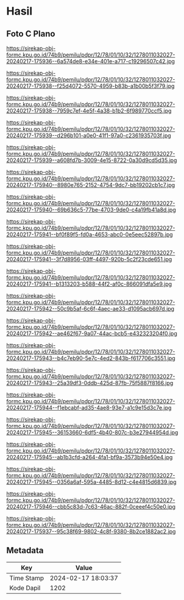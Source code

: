# Hasil

## Foto C Plano

https://sirekap-obj-formc.kpu.go.id/74b9/pemilu/pdpr/12/78/01/10/32/1278011032027-20240217-175936--6a574de8-e34e-401e-a717-c19296507c42.jpg

https://sirekap-obj-formc.kpu.go.id/74b9/pemilu/pdpr/12/78/01/10/32/1278011032027-20240217-175938--f25d4072-5570-4959-b83b-a1b00b5f3f79.jpg

https://sirekap-obj-formc.kpu.go.id/74b9/pemilu/pdpr/12/78/01/10/32/1278011032027-20240217-175938--7959c7ef-4e5f-4a38-b1b2-6f989770ccf5.jpg

https://sirekap-obj-formc.kpu.go.id/74b9/pemilu/pdpr/12/78/01/10/32/1278011032027-20240217-175939--d296b101-a0e0-41f1-97a0-c2361935703f.jpg

https://sirekap-obj-formc.kpu.go.id/74b9/pemilu/pdpr/12/78/01/10/32/1278011032027-20240217-175939--a608fd7b-3009-4e15-8722-0a30d9cd5d35.jpg

https://sirekap-obj-formc.kpu.go.id/74b9/pemilu/pdpr/12/78/01/10/32/1278011032027-20240217-175940--8980e765-2152-4754-9dc7-bb19202cb1c7.jpg

https://sirekap-obj-formc.kpu.go.id/74b9/pemilu/pdpr/12/78/01/10/32/1278011032027-20240217-175940--69b636c5-77be-4703-9de0-c4a19fb41a8d.jpg

https://sirekap-obj-formc.kpu.go.id/74b9/pemilu/pdpr/12/78/01/10/32/1278011032027-20240217-175941--bf0f89f5-fd0a-4653-abc0-0e5eec52897b.jpg

https://sirekap-obj-formc.kpu.go.id/74b9/pemilu/pdpr/12/78/01/10/32/1278011032027-20240217-175941--3f7d8956-03ff-4497-920b-5c2f23cde651.jpg

https://sirekap-obj-formc.kpu.go.id/74b9/pemilu/pdpr/12/78/01/10/32/1278011032027-20240217-175941--b1313203-b588-44f2-af0c-866091dfa5e9.jpg

https://sirekap-obj-formc.kpu.go.id/74b9/pemilu/pdpr/12/78/01/10/32/1278011032027-20240217-175942--50c9b5af-6c6f-4aec-ae33-d1095acb697d.jpg

https://sirekap-obj-formc.kpu.go.id/74b9/pemilu/pdpr/12/78/01/10/32/1278011032027-20240217-175942--ae462f67-9a07-44ac-bcb5-e432323204f0.jpg

https://sirekap-obj-formc.kpu.go.id/74b9/pemilu/pdpr/12/78/01/10/32/1278011032027-20240217-175943--b4c7eb90-5e7c-4ed2-843b-f617706c3551.jpg

https://sirekap-obj-formc.kpu.go.id/74b9/pemilu/pdpr/12/78/01/10/32/1278011032027-20240217-175943--25a39df3-0ddb-425d-87fb-75f5887f8166.jpg

https://sirekap-obj-formc.kpu.go.id/74b9/pemilu/pdpr/12/78/01/10/32/1278011032027-20240217-175944--f1ebcabf-ad35-4ae8-93e7-a1c9e15d3c7e.jpg

https://sirekap-obj-formc.kpu.go.id/74b9/pemilu/pdpr/12/78/01/10/32/1278011032027-20240217-175945--36153660-6df5-4b40-807c-b3e27944954d.jpg

https://sirekap-obj-formc.kpu.go.id/74b9/pemilu/pdpr/12/78/01/10/32/1278011032027-20240217-175945--ab1b3cfd-a264-4fa1-bf9a-3573b94e50e4.jpg

https://sirekap-obj-formc.kpu.go.id/74b9/pemilu/pdpr/12/78/01/10/32/1278011032027-20240217-175945--0356a6af-595a-4485-8d12-c4e4815d6839.jpg

https://sirekap-obj-formc.kpu.go.id/74b9/pemilu/pdpr/12/78/01/10/32/1278011032027-20240217-175946--cbb5c83d-7c63-46ac-882f-0ceeef4c50e0.jpg

https://sirekap-obj-formc.kpu.go.id/74b9/pemilu/pdpr/12/78/01/10/32/1278011032027-20240217-175937--95c38f69-9802-4c8f-9380-8b2ce1882ac2.jpg


## Metadata

| Key        | Value               |
| ---------- | ------------------- |
| Time Stamp | 2024-02-17 18:03:37 |
| Kode Dapil | 1202                |



